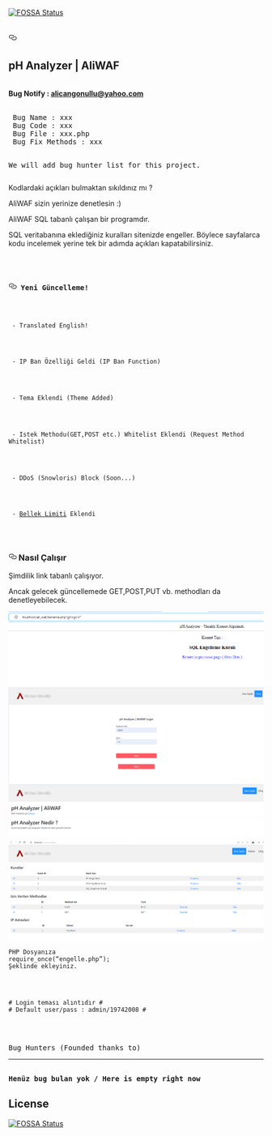[![FOSSA Status](https://app.fossa.io/api/projects/git%2Bgithub.com%2Falicangonullu%2Fphpwaf-phanalyzer.svg?type=shield)](https://app.fossa.io/projects/git%2Bgithub.com%2Falicangonullu%2Fphpwaf-phanalyzer?ref=badge_shield)
<div id="readme" class="Box-body readme blob instapaper_body js-code-block-container">
    <article class="markdown-body entry-content p-3 p-md-6" itemprop="text"><h1><a id="user-content-aliguard-phpwaf" class="anchor" aria-hidden="true" href="#aliguard-phpwaf"><svg class="octicon octicon-link" viewBox="0 0 16 16" version="1.1" width="16" height="16" aria-hidden="true"><path fill-rule="evenodd" d="M4 9h1v1H4c-1.5 0-3-1.69-3-3.5S2.55 3 4 3h4c1.45 0 3 1.69 3 3.5 0 1.41-.91 2.72-2 3.25V8.59c.58-.45 1-1.27 1-2.09C10 5.22 8.98 4 8 4H4c-.98 0-2 1.22-2 2.5S3 9 4 9zm9-3h-1v1h1c1 0 2 1.22 2 2.5S13.98 12 13 12H9c-.98 0-2-1.22-2-2.5 0-.83.42-1.64 1-2.09V6.25c-1.09.53-2 1.84-2 3.25C6 11.31 7.55 13 9 13h4c1.45 0 3-1.69 3-3.5S14.5 6 13 6z"></path></svg></a><h1>pH Analyzer | AliWAF</h1>
<br>
<b> Bug Notify : <a href="mailto:alicangonullu@yahoo.com">alicangonullu@yahoo.com</a></b><br><br>
<pre>
 Bug Name : xxx
 Bug Code : xxx
 Bug File : xxx.php
 Bug Fix Methods : xxx

We will add bug hunter list for this project.
</pre>
<p> Kodlardaki açıkları bulmaktan sıkıldınız mı ?</p>
<p> AliWAF sizin yerinize denetlesin :)</p>
<p> AliWAF SQL tabanlı çalışan bir programdır.</p>
<p> SQL veritabanına eklediğiniz kuralları sitenizde engeller. Böylece sayfalarca kodu incelemek yerine tek bir adımda açıkları kapatabilirsiniz.</p>
<code>
  <h3><a id="user-content--yeni-güncelleme" class="anchor" aria-hidden="true" href="#-yeni-güncelleme"><svg class="octicon octicon-link" viewBox="0 0 16 16" version="1.1" width="16" height="16" aria-hidden="true"><path fill-rule="evenodd" d="M4 9h1v1H4c-1.5 0-3-1.69-3-3.5S2.55 3 4 3h4c1.45 0 3 1.69 3 3.5 0 1.41-.91 2.72-2 3.25V8.59c.58-.45 1-1.27 1-2.09C10 5.22 8.98 4 8 4H4c-.98 0-2 1.22-2 2.5S3 9 4 9zm9-3h-1v1h1c1 0 2 1.22 2 2.5S13.98 12 13 12H9c-.98 0-2-1.22-2-2.5 0-.83.42-1.64 1-2.09V6.25c-1.09.53-2 1.84-2 3.25C6 11.31 7.55 13 9 13h4c1.45 0 3-1.69 3-3.5S14.5 6 13 6z"></path></svg></a> Yeni Güncelleme!</h3>
  <p> - Translated English! </p>
  <p> - IP Ban Özelliği Geldi (IP Ban Function) </p>
  <p> - Tema Eklendi (Theme Added)</p>
  <p> - Istek Methodu(GET,POST etc.) Whitelist Eklendi (Request Method Whitelist)</p>
  <p> - DDoS (Snowloris) Block (Soon...)</p>
  <p> - <a href="https://www.php.net/manual/tr/ini.core.php">Bellek Limiti</a> Eklendi</p>
  </code>
<h3><a id="user-content--nasıl-çalışır-" class="anchor" aria-hidden="true" href="#-nasıl-çalışır-"><svg class="octicon octicon-link" viewBox="0 0 16 16" version="1.1" width="16" height="16" aria-hidden="true"><path fill-rule="evenodd" d="M4 9h1v1H4c-1.5 0-3-1.69-3-3.5S2.55 3 4 3h4c1.45 0 3 1.69 3 3.5 0 1.41-.91 2.72-2 3.25V8.59c.58-.45 1-1.27 1-2.09C10 5.22 8.98 4 8 4H4c-.98 0-2 1.22-2 2.5S3 9 4 9zm9-3h-1v1h1c1 0 2 1.22 2 2.5S13.98 12 13 12H9c-.98 0-2-1.22-2-2.5 0-.83.42-1.64 1-2.09V6.25c-1.09.53-2 1.84-2 3.25C6 11.31 7.55 13 9 13h4c1.45 0 3-1.69 3-3.5S14.5 6 13 6z"></path></svg></a> Nasıl Çalışır </h3>
<p> Şimdilik link tabanlı çalışıyor.</p>
<p> Ancak gelecek güncellemede GET,POST,PUT vb. methodları da denetleyebilecek.</p>
<img src="pic/aliwaf1.png">
        <br>
<img src="pic/aliwaf2.png">
        <br>
<img src="pic/aliwaf3.png">
        <br>
<img src="pic/aliwaf4.png">
<code>
<pre>PHP Dosyanıza
require_once(“engelle.php”);
Şeklinde ekleyiniz.
</pre>
    <pre>
# Login teması alıntıdır #
# Default user/pass : admin/19742008 #
</pre>
</code></article>
  </div><br>
<pre>
Bug Hunters (Founded thanks to)
<hr></hr>
<b>Henüz bug bulan yok / Here is empty right now</b>
</pre>

## License
[![FOSSA Status](https://app.fossa.io/api/projects/git%2Bgithub.com%2Falicangonullu%2Fphpwaf-phanalyzer.svg?type=large)](https://app.fossa.io/projects/git%2Bgithub.com%2Falicangonullu%2Fphpwaf-phanalyzer?ref=badge_large)
